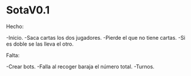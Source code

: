 # SotaV0.1

Hecho:

-Inicio.
-Saca cartas los dos jugadores.
-Pierde el que no tiene cartas.
-Si es doble se las lleva el otro.

Falta:

-Crear bots.
-Falla al recoger baraja el número total.
-Turnos.
